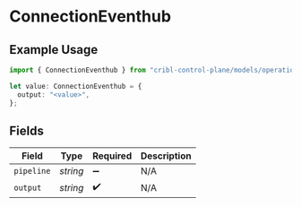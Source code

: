 # ConnectionEventhub

## Example Usage

```typescript
import { ConnectionEventhub } from "cribl-control-plane/models/operations";

let value: ConnectionEventhub = {
  output: "<value>",
};
```

## Fields

| Field              | Type               | Required           | Description        |
| ------------------ | ------------------ | ------------------ | ------------------ |
| `pipeline`         | *string*           | :heavy_minus_sign: | N/A                |
| `output`           | *string*           | :heavy_check_mark: | N/A                |
